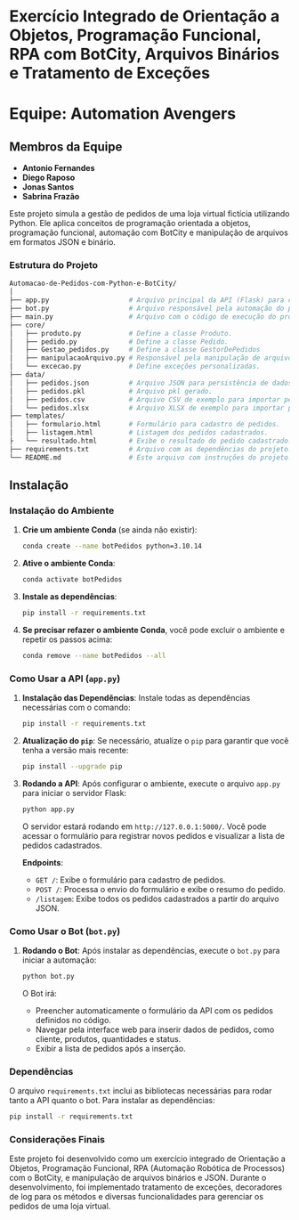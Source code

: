 # Exercício Integrado de Orientação a Objetos, Programação Funcional, RPA com BotCity, Arquivos Binários e Tratamento de Exceções

# Equipe: Automation Avengers

## Membros da Equipe

- **Antonio Fernandes**
- **Diego Raposo**
- **Jonas Santos**
- **Sabrina Frazão**


Este projeto simula a gestão de pedidos de uma loja virtual fictícia utilizando Python. Ele aplica conceitos de programação orientada a objetos, programação funcional, automação com BotCity e manipulação de arquivos em formatos JSON e binário. 

### Estrutura do Projeto

```bash
Automacao-de-Pedidos-com-Python-e-BotCity/
│
├── app.py                    # Arquivo principal da API (Flask) para cadastro e listagem de pedidos.
├── bot.py                    # Arquivo responsável pela automação do preenchimento de formulários com BotCity.
├── main.py                   # Arquivo com o código de execução do programa.
├── core/
│   ├── produto.py            # Define a classe Produto.
│   ├── pedido.py             # Define a classe Pedido.
│   ├── Gestao_pedidos.py     # Define a classe GestorDePedidos
│   ├── manipulacaoArquivo.py # Responsável pela manipulação de arquivos JSON e binários.
│   └── excecao.py            # Define exceções personalizadas.
├── data/
│   ├── pedidos.json          # Arquivo JSON para persistência de dados de pedidos.
│   ├── pedidos.pkl           # Arquivo pkl gerado.
│   ├── pedidos.csv           # Arquivo CSV de exemplo para importar pedidos.
│   └── pedidos.xlsx          # Arquivo XLSX de exemplo para importar pedidos.
├── templates/
│   ├── formulario.html       # Formulário para cadastro de pedidos.
│   ├── listagem.html         # Listagem dos pedidos cadastrados.
├   └── resultado.html        # Exibe o resultado do pedido cadastrado.
├── requirements.txt          # Arquivo com as dependências do projeto.
└── README.md                 # Este arquivo com instruções do projeto.

```

## Instalação

### Instalação do Ambiente

1. **Crie um ambiente Conda** (se ainda não existir):

   ```bash
   conda create --name botPedidos python=3.10.14
   ```

2. **Ative o ambiente Conda**:

   ```bash
   conda activate botPedidos
   ```

3. **Instale as dependências**:

   ```bash
   pip install -r requirements.txt
   ```

4. **Se precisar refazer o ambiente Conda**, você pode excluir o ambiente e repetir os passos acima:

   ```bash
   conda remove --name botPedidos --all
   ```

### Como Usar a API (`app.py`)

1. **Instalação das Dependências**:
   Instale todas as dependências necessárias com o comando:
   ```bash
   pip install -r requirements.txt
   ```

3. **Atualização do `pip`**:
   Se necessário, atualize o `pip` para garantir que você tenha a versão mais recente:
   ```bash
   pip install --upgrade pip
   ```

4. **Rodando a API**:
   Após configurar o ambiente, execute o arquivo `app.py` para iniciar o servidor Flask:
   ```bash
   python app.py
   ```

   O servidor estará rodando em `http://127.0.0.1:5000/`. Você pode acessar o formulário para registrar novos pedidos e visualizar a lista de pedidos cadastrados.

   **Endpoints**:
   - `GET /`: Exibe o formulário para cadastro de pedidos.
   - `POST /`: Processa o envio do formulário e exibe o resumo do pedido.
   - `/listagem`: Exibe todos os pedidos cadastrados a partir do arquivo JSON.

### Como Usar o Bot (`bot.py`)

1. **Rodando o Bot**:
   Após instalar as dependências, execute o `bot.py` para iniciar a automação:
   ```bash
   python bot.py
   ```

   O Bot irá:
   - Preencher automaticamente o formulário da API com os pedidos definidos no código.
   - Navegar pela interface web para inserir dados de pedidos, como cliente, produtos, quantidades e status.
   - Exibir a lista de pedidos após a inserção.

### Dependências

O arquivo `requirements.txt` inclui as bibliotecas necessárias para rodar tanto a API quanto o bot. Para instalar as dependências:

```bash
pip install -r requirements.txt
```

### Considerações Finais

Este projeto foi desenvolvido como um exercício integrado de Orientação a Objetos, Programação Funcional, RPA (Automação Robótica de Processos) com o BotCity, e manipulação de arquivos binários e JSON. Durante o desenvolvimento, foi implementado tratamento de exceções, decoradores de log para os métodos e diversas funcionalidades para gerenciar os pedidos de uma loja virtual.
